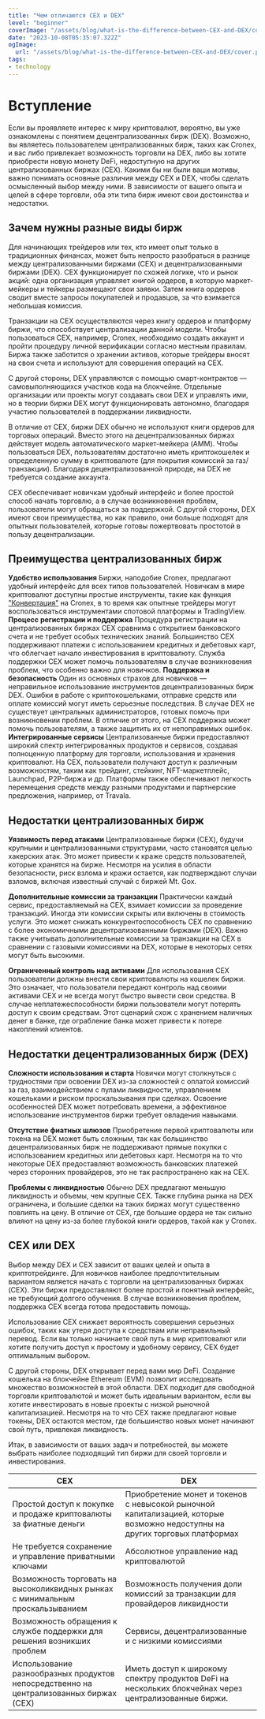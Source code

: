 ```yaml
---
title: "Чем отличаются CEX и DEX"
level: "beginner"
coverImage: "/assets/blog/what-is-the-difference-between-CEX-and-DEX/cover.png"
date: "2023-10-08T05:35:07.322Z"
ogImage:
  url: "/assets/blog/what-is-the-difference-between-CEX-and-DEX/cover.png"
tags:
- technology
---
```

# Вступление 
Если вы проявляете интерес к миру криптовалют, вероятно, вы уже ознакомлены с понятием децентрализованных бирж (DEX). Возможно, вы являетесь пользователем централизованных бирж, таких как Cronex, и вас либо привлекает возможность торговли на DEX, либо вы хотите приобрести новую монету DeFi, недоступную на других централизованных биржах (CEX). Какими бы ни были ваши мотивы, важно понимать основные различия между CEX и DEX, чтобы сделать осмысленный выбор между ними. В зависимости от вашего опыта и целей в сфере торговли, оба эти типа бирж имеют свои достоинства и недостатки.

## Зачем нужны разные виды бирж
Для начинающих трейдеров или тех, кто имеет опыт только в традиционных финансах, может быть непросто разобраться в разнице между централизованными биржами (CEX) и децентрализованными биржами (DEX). CEX функционирует по схожей логике, что и рынок акций: одна организация управляет книгой ордеров, в которую маркет-мейкеры и тейкеры размещают свои заявки. Затем книга ордеров сводит вместе запросы покупателей и продавцов, за что взимается небольшая комиссия.

Транзакции на CEX осуществляются через книгу ордеров и платформу биржи, что способствует централизации данной модели. Чтобы пользоваться CEX, например, Cronex, необходимо создать аккаунт и пройти процедуру личной верификации согласно местным правилам. Биржа также заботится о хранении активов, которые трейдеры вносят на свои счета и используют для совершения операций на CEX.

С другой стороны, DEX управляются с помощью смарт-контрактов — самовыполняющихся участков кода на блокчейне. Отдельные организации или проекты могут создавать свои DEX и управлять ими, но в теории биржи DEX могут функционировать автономно, благодаря участию пользователей в поддержании ликвидности.

В отличие от CEX, биржи DEX обычно не используют книги ордеров для торговых операций. Вместо этого на децентрализованных биржах действует модель автоматического маркет-мейкера (AMM). Чтобы пользоваться DEX, пользователям достаточно иметь криптокошелек и определенную сумму в криптовалюте (для покрытия комиссий за газ/транзакции). Благодаря децентрализованной природе, на DEX не требуется создание аккаунта.

CEX обеспечивает новичкам удобный интерфейс и более простой способ начать торговлю, а в случае возникновения проблем, пользователи могут обращаться за поддержкой. С другой стороны, DEX имеют свои преимущества, но как правило, они больше подходят для опытных пользователей, которые готовы пожертвовать простотой в пользу децентрализации.

## Преимущества централизованных бирж 
**Удобство использования** Биржи, наподобие Cronex, предлагают удобный интерфейс для всех типов пользователей. Новичкам в мире криптовалют доступны простые инструменты, такие как функция ["Конвертация"](https://cronex.io/convert) на Cronex, в то время как опытные трейдеры могут воспользоваться инструментами спотовой платформы и TradingView. 
**Процесс регистрации и поддержка** Процедура регистрации на централизованных биржах CEX сравнима с открытием банковского счета и не требует особых технических знаний. Большинство CEX поддерживают платежи с использованием кредитных и дебетовых карт, что облегчает начало инвестирования в криптовалюту. Служба поддержки CEX может помочь пользователям в случае возникновения проблем, что особенно важно для новичков.
**Поддержка и безопасность** Один из основных страхов для новичков — неправильное использование инструментов децентрализованных бирж DEX. Ошибки в работе с криптокошельками, отправке средств или оплате комиссий могут иметь серьезные последствия. В случае DEX не существует центральных администраторов, готовых помочь при возникновении проблем. В отличие от этого, на CEX поддержка может помочь пользователям, а также защитить их от непоправимых ошибок.
**Интегрированные сервисы** Централизованные биржи предоставляют широкий спектр интегрированных продуктов и сервисов, создавая полноценную платформу для торговли, использования и хранения криптовалют. На CEX, пользователи получают доступ к различным возможностям, таким как трейдинг, стейкинг, NFT-маркетплейс, Launchpad, P2P-биржа и др. Платформы также обеспечивают легкость перемещения средств между разными продуктами и партнерские предложения, например, от Travala.

## Недостатки централизованных бирж 
**Уязвимость перед атаками** Централизованные биржи (CEX), будучи крупными и централизованными структурами, часто становятся целью хакерских атак. Это может привести к краже средств пользователей, которые хранятся на бирже. Несмотря на усилия в области безопасности, риск взлома и кражи остается, как подтверждают случаи взломов, включая известный случай с биржей Mt. Gox.

**Дополнительные комиссии за транзакции** Практически каждый сервис, предоставляемый на CEX, взимает комиссии за проведение транзакций. Иногда эти комиссии скрыты или включены в стоимость услуги. Это может снижать конкурентоспособность CEX по сравнению с более экономичными децентрализованными биржами (DEX). Важно также учитывать дополнительные комиссии за транзакции на CEX в сравнении с газовыми комиссиями на DEX, которые в некоторых сетях могут быть высокими.

**Ограниченный контроль над активами** Для использования CEX пользователи должны внести свои криптовалюты на кошелек биржи. Это означает, что пользователи передают контроль над своими активами CEX и не всегда могут быстро вывести свои средства. В случае неплатежеспособности биржи пользователи могут потерять доступ к своим средствам. Этот сценарий схож с хранением наличных денег в банке, где ограбление банка может привести к потере накоплений клиентов.

## Недостатки децентрализованных бирж (DEX) 
**Сложности использования и старта** Новички могут столкнуться с трудностями при освоении DEX из-за сложностей с оплатой комиссий за газ, взаимодействием с пулами ликвидности, управлением кошельками и риском проскальзывания при сделках. Освоение особенностей DEX может потребовать времени, а эффективное использование инструментов биржи требует овладения навыками.

**Отсутствие фиатных шлюзов** Приобретение первой криптовалюты или токена на DEX может быть сложным, так как большинство децентрализованных бирж не поддерживают прямые покупки с использованием кредитных или дебетовых карт. Несмотря на то что некоторые DEX предоставляют возможность банковских платежей через сторонних провайдеров, это не так распространено как на CEX.

**Проблемы с ликвидностью** Обычно DEX предлагают меньшую ликвидность и объемы, чем крупные CEX. Также глубина рынка на DEX ограничена, и большие сделки на таких биржах могут существенно повлиять на цену. В отличие от CEX, где большие ордера не так сильно влияют на цену из-за более глубокой книги ордеров, такой как у Cronex.

## CEX или  DEX
Выбор между DEX и CEX зависит от ваших целей и опыта в криптотрейдинге. Для новичков наиболее предпочтительным вариантом является начать с торговли на централизованных биржах (CEX). Эти биржи предоставляют более простой и понятный интерфейс, не требующий долгого обучения. В случае возникновения проблем, поддержка CEX всегда готова предоставить помощь.

Использование CEX снижает вероятность совершения серьезных ошибок, таких как утеря доступа к средствам или неправильный перевод. Если вы только начинаете свой путь в мир криптовалют или хотите получить доступ к простому и удобному сервису, CEX будет оптимальным выбором.

С другой стороны, DEX открывает перед вами мир DeFi. Создание кошелька на блокчейне Ethereum (EVM) позволит исследовать множество возможностей в этой области. DEX подходит для свободной торговли криптовалютой и может быть идеальным вариантом, если вы хотите инвестировать в новые проекты с низкой рыночной капитализацией. Несмотря на то что CEX также предлагают новые токены, DEX остаются местом, где большинство новых монет начинают свой путь, привлекая ликвидность.

Итак, в зависимости от ваших задач и потребностей, вы можете выбрать наиболее подходящий тип биржи для своей торговли и инвестирования.


| CEX  | DEX |
| ------------- | ------------- |
| Простой доступ к покупке и продаже криптовалюты за фиатные деньги  | Приобретение монет и токенов с невысокой рыночной капитализацией, которые возможно недоступны на других торговых платформах |
| Не требуется сохранение и управление приватными ключами  | Абсолютное управление над криптовалютой  |
| Возможность торговать на высоколиквидных рынках с минимальным проскальзыванием  | Возможность получения доли комиссий за транзакции для провайдеров ликвидности  |
| Возможность обращения к службе поддержки для решения возникших проблем | Сервисы, децентрализованные и с низкими комиссиями  |
| Использование разнообразных продуктов непосредственно на централизованных биржах (CEX)  | Иметь доступ к широкому спектру продуктов DeFi на нескольких блокчейнах через централизованные биржи.|







<!--stackedit_data:
eyJoaXN0b3J5IjpbLTEyOTE0MjQ4MzZdfQ==
-->